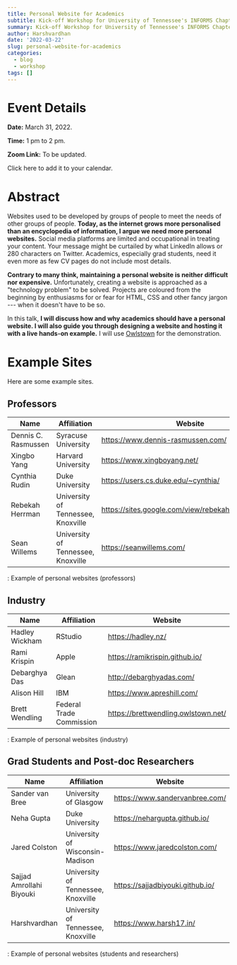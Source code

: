 ```yaml
---
title: Personal Website for Academics
subtitle: Kick-off Workshop for University of Tennessee's INFORMS Chapter
summary: Kick-off Workshop for University of Tennessee's INFORMS Chapter
author: Harshvardhan
date: '2022-03-22'
slug: personal-website-for-academics
categories:
  - blog
  - workshop
tags: []
---
```


# Event Details

**Date:** March 31, 2022.

**Time:** 1 pm to 2 pm.

**Zoom Link:** To be updated.

Click here to add it to your calendar.

# Abstract

Websites used to be developed by groups of people to meet the needs of other groups of people. **Today, as the internet grows more personalised than an encyclopedia of information, I argue we need more personal websites.** Social media platforms are limited and occupational in treating your content. Your message might be curtailed by what LinkedIn allows or 280 characters on Twitter. Academics, especially grad students, need it even more as few CV pages do not include most details.

**Contrary to many think, maintaining a personal website is neither difficult nor expensive.** Unfortunately, creating a website is approached as a "technology problem" to be solved. Projects are coloured from the beginning by enthusiasms for or fear for HTML, CSS and other fancy jargon --- when it doesn't have to be so.

In this talk, **I will discuss how and why academics should have a personal website. I will also guide you through designing a website and hosting it with a live hands-on example.** I will use [Owlstown](https://www.owlstown.com/) for the demonstration.

# Example Sites

Here are some example sites.

## Professors

| Name                | Affiliation                        | Website                                             |
|---------------------|------------------------------------|-----------------------------------------------------|
| Dennis C. Rasmussen | Syracuse University                | <https://www.dennis-rasmussen.com/>                 |
| Xingbo Yang         | Harvard University                 | <https://www.xingboyang.net/>                       |
| Cynthia Rudin       | Duke University                    | <https://users.cs.duke.edu/~cynthia/>               |
| Rebekah Herrman     | University of Tennessee, Knoxville | <https://sites.google.com/view/rebekahherrman/home> |
| Sean Willems        | University of Tennessee, Knoxville | <https://seanwillems.com/>                          |

: Example of personal websites (professors)

## Industry

| Name           | Affiliation              | Website                               |
|----------------|--------------------------|---------------------------------------|
| Hadley Wickham | RStudio                  | <https://hadley.nz/>                  |
| Rami Krispin   | Apple                    | <https://ramikrispin.github.io/>      |
| Debarghya Das  | Glean                    | <http://debarghyadas.com/>            |
| Alison Hill    | IBM                      | <https://www.apreshill.com/>          |
| Brett Wendling | Federal Trade Commission | <https://brettwendling.owlstown.net/> |

: Example of personal websites (industry)

## Grad Students and Post-doc Researchers

| Name                     | Affiliation                        | Website                            |
|--------------------------|------------------------------------|------------------------------------|
| Sander van Bree          | University of Glasgow              | <https://www.sandervanbree.com/>   |
| Neha Gupta               | Duke University                    | <https://nehargupta.github.io/>    |
| Jared Colston            | University of Wisconsin-Madison    | <https://www.jaredcolston.com/>    |
| Sajjad Amrollahi Biyouki | University of Tennessee, Knoxville | <https://sajjadbiyouki.github.io/> |
| Harshvardhan             | University of Tennessee, Knoxville | <https://www.harsh17.in/>          |

: Example of personal websites (students and researchers)
